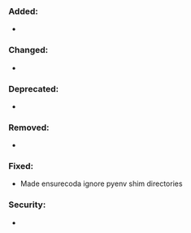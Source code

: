 ### Added:

* <news item>

### Changed:

* <news item>

### Deprecated:

* <news item>

### Removed:

* <news item>

### Fixed:

* Made ensurecoda ignore pyenv shim directories

### Security:

* <news item>